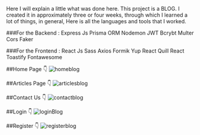 Here I will explain a little what was done here. This project is a BLOG. 
I created it in approximately three or four weeks, through which I learned a lot of things, in general, Here is all the languages ​​and tools that I worked.

###For the Backend :
Express Js
Prisma ORM
Nodemon
JWT
Bcrybt
Multer
Cors
Faker

###For the Frontend : 
React Js
Sass
Axios
Formik
Yup
React Quill
React Toastify
Fontawesome

##Home Page 👇
![homeblog](https://github.com/Ayoub-EDAHLOULI/Blog-Full-Stack-App/assets/79193310/80f4df82-4648-474f-8e05-93af0597d3e4)

##Articles Page 👇
![articlesblog](https://github.com/Ayoub-EDAHLOULI/Blog-Full-Stack-App/assets/79193310/1e04eb99-9145-4e71-b23d-91f27d65c043)

##Contact Us 👇
![contactblog](https://github.com/Ayoub-EDAHLOULI/Blog-Full-Stack-App/assets/79193310/001e515e-ca55-4a8b-b13e-f3ad80a30892)

##Login 👇
![loginBlog](https://github.com/Ayoub-EDAHLOULI/Blog-Full-Stack-App/assets/79193310/f7f6e2c1-3279-4c79-903d-879d7ddf9154)

##Register 👇
![registerblog](https://github.com/Ayoub-EDAHLOULI/Blog-Full-Stack-App/assets/79193310/5ea59cde-f8f7-422d-acbc-9f244e1b080f)






